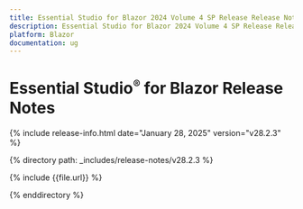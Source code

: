 ```yaml
---
title: Essential Studio for Blazor 2024 Volume 4 SP Release Release Notes  
description: Essential Studio for Blazor 2024 Volume 4 SP Release Release Notes  
platform: Blazor
documentation: ug
---
```


# Essential Studio<sup style="font-size:70%">&reg;</sup> for Blazor Release Notes  

{% include release-info.html date="January 28, 2025"  version="v28.2.3" %}

{% directory path: _includes/release-notes/v28.2.3 %}

{% include {{file.url}} %}

{% enddirectory %}
